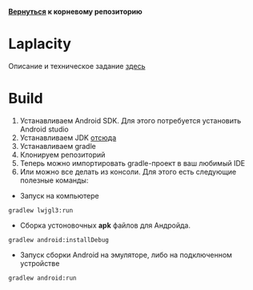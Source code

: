 **[Вернуться](https://github.com/timattt/Steel-unicorn) к корневому репозиторию**

# Laplacity

Описание и техническое задание [здесь](https://github.com/timattt/Steel-unicorn/blob/master/About/Laplacity.md)

# Build

1. Устанавливаем Android SDK. Для этого потребуется установить Android studio   
2. Устанавливаем JDK [отсюда](https://adoptium.net/)   
3. Устанавливаем gradle   
4. Клонируем репозиторий
5. Теперь можно импортировать gradle-проект в ваш любимый IDE
6. Или можно все делать из консоли. Для этого есть следующие полезные команды:

* Запуск на компьютере

```
gradlew lwjgl3:run
```

* Сборка устоновочных **apk** файлов для Андройда.

```
gradlew android:installDebug
```

* Запуск сборки Android на эмуляторе, либо на подключенном устройстве

```
gradlew android:run
```
